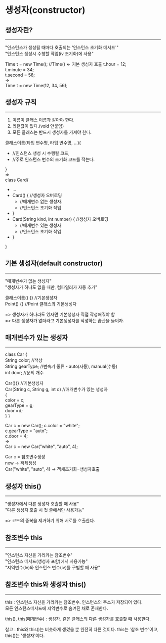 생성자(constructor)
=========================


생성자란?
---------
*****
"인스턴스가 생성될 때마다 호출되는 '인스턴스 초기화 메서드'"  
"인스턴스 생성시 수행할 작업(iv 초기화)에 사용"

Time t = new Time();  //Time() <- 기본 생성자 호출
t.hour = 12;  
t.minute = 34;  
t.second = 56;  
=>  
Time t = new Time(12, 34, 56);  


생성자 규칙
--------------
*****

1. 이름이 클래스 이름과 같아야 한다.
2. 리턴값이 없다.(void 안붙임)
3. 모든 클래스는 반드시 생성자를 가져야 한다.

클래스이름(타입 변수명, 타입 변수명, ...){
* //인스턴스 생성 시 수행될 코드,
* //주로 인스턴스 변수의 초기화 코드를 적는다.

}  
=>  
class Card{   
* ...
* Card() { //생성자 오버로딩
  * //매개변수 없는 생성자.
  * //인스턴스 초기화 작업
* }
* Card(String kind, int number) { //생성자 오버로딩
  * //매개변수 있는 생성자
  * //인스턴스 초기화 작업
* }

} 


기본 생성자(default constructor)
------------
*****
"매개변수가 없는 생성자"  
"생성자가 하나도 없을 때만, 컴파일러가 자동 추가"  

클래스이름() {} //기본생성자  
Point() {} //Point 클래스의 기본생성자  

=> 생성자가 하나라도 있자면 기본생성자 직접 작성해줘야 함  
=> 다른 생성자가 없더라고 기본생성자를 작성하는 습관을 들이자.


매개변수가 있는 생성자
----------------
*****

class Car {  
String color;  //색상  
String gearType;  //변속기 종류 - auto(자동), manual(수동)  
int door;  //문의 개수  

Car(){}  //기본생성자  
Car(String c, String g, int d)   //매개변수가 있는 생성자  
{  
color = c;  
gearType = g;  
door =d;  
}
}

Car c = new Car(); 
c.color = "white";  
c.gearType = "auto";  
c.door = 4;  
=>  
Car c = new Car("white", "auto", 4);  

Car c = 참조변수생성  
new -> 객체생성  
Car("white", "auto", 4) -> 객체초기화=생성자호출


생성자 this()
----------------------
*****
"생성자에서 다른 생성자 호출할 때 사용"  
"다른 생성자 호출 시 첫 줄에서만 사용가능"  

=> 코드의 중복을 제거하기 위해 서로를 호출한다.  


참조변수 this 
------------------------
*****
"인스턴스 자신을 가리키는 참조변수"  
"인스턴스 메서드(생성자 포함)에서 사용가능"  
"지역변수(lv)와 인스턴스 변수(iv)를 구별할 때 사용"


참조변수 this와 생성자 this()
------------------------
*****

this
: 인스턴스 자신을 가리키는 참조변수. 인스턴스의 주소가 저장되어 있다.  
모든 인스턴스메서드에 지역변수로 숨겨진 채로 존재한다.

this(), this(매개변수)
: 생성자. 같은 클래스의 다른 생성자를 호출할 때 사용한다.

참고
: this와 this()는 비슷하게 생겼을 뿐 완전히 다른 것이다. this는 '참조 변수'이고, this()는 '생성자'이다.



